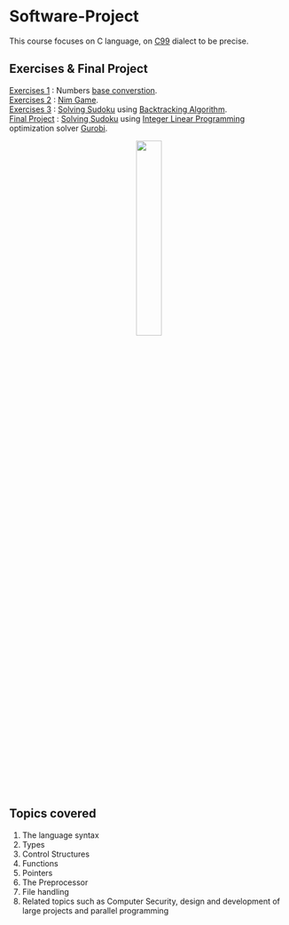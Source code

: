 # Software-Project

This course focuses on C language, on [C99](https://en.wikipedia.org/wiki/C99) dialect to be precise.

## Exercises & Final Project
[Exercises 1](https://github.com/AvivYaniv/Software-Project/blob/master/Exercises/1/hw1.pdf) : Numbers [base converstion](https://en.wikipedia.org/wiki/Positional_notation#Base_conversion). <br/>
[Exercises 2](https://github.com/AvivYaniv/Software-Project/blob/master/Exercises/2/Assignment2.pdf) : [Nim Game](https://en.wikipedia.org/wiki/Nim). <br/>
[Exercises 3](https://github.com/AvivYaniv/Software-Project/blob/master/Exercises/3/Assignment3.pdf) : [Solving Sudoku](https://en.wikipedia.org/wiki/Sudoku) using [Backtracking Algorithm](https://en.wikipedia.org/wiki/Backtracking). <br/>
[Final Project](https://github.com/AvivYaniv/Software-Project/blob/master/Final%20Project/FinalProject.pdf) : [Solving Sudoku](https://en.wikipedia.org/wiki/Sudoku) using [Integer Linear Programming](https://en.wikipedia.org/wiki/Integer_programming) optimization solver [Gurobi](https://en.wikipedia.org/wiki/Gurobi). <br/>

<p align="center">
    <img src="https://upload.wikimedia.org/wikipedia/commons/1/12/Sudoku_Puzzle_by_L2G-20050714_solution_standardized_layout.svg" width="30%"/>
<p/>

## Topics covered
1. The language syntax
2. Types
3. Control Structures
4. Functions
5. Pointers
6. The Preprocessor
7. File handling
8. Related topics such as Computer Security, design and development of large projects and parallel programming

